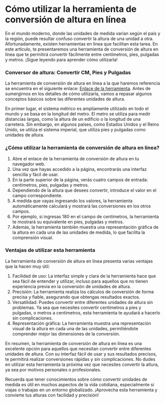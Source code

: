 Cómo utilizar la herramienta de conversión de altura en línea
=============================================================

En el mundo moderno, donde las unidades de medida varían según el país y la región, puede resultar confuso convertir la altura de una unidad a otra. Afortunadamente, existen herramientas en línea que facilitan esta tarea. En este artículo, te presentaremos una herramienta de conversión de altura en línea que te permitirá convertir fácilmente entre centímetros, pies, pulgadas y metros. ¡Sigue leyendo para aprender cómo utilizarla!

### Conversor de altura: Convertir CM, Pies y Pulgadas

La herramienta de conversión de altura en línea a la que haremos referencia se encuentra en el siguiente enlace: [Enlace de la herramienta](https://www.onlinecalculatorsfree.com/es/convert/height-converter.html). Antes de sumergirnos en los detalles de cómo utilizarla, vamos a repasar algunos conceptos básicos sobre las diferentes unidades de altura.

En primer lugar, el sistema métrico es ampliamente utilizado en todo el mundo y se basa en la longitud del metro. El metro se utiliza para medir distancias largas, como la altura de un edificio o la longitud de una carretera. Sin embargo, en algunos países, como Estados Unidos y el Reino Unido, se utiliza el sistema imperial, que utiliza pies y pulgadas como unidades de altura.

### ¿Cómo utilizar la herramienta de conversión de altura en línea?

1. Abre el enlace de la herramienta de conversión de altura en tu navegador web.
2. Una vez que hayas accedido a la página, encontrarás una interfaz sencilla y fácil de usar.
3. En la parte superior de la página, verás cuatro campos de entrada: centímetros, pies, pulgadas y metros.
4. Dependiendo de la altura que desees convertir, introduce el valor en el campo correspondiente.
5. A medida que vayas ingresando los valores, la herramienta automáticamente calculará y mostrará las conversiones en los otros campos.
6. Por ejemplo, si ingresas 180 en el campo de centímetros, la herramienta te mostrará su equivalente en pies, pulgadas y metros.
7. Además, la herramienta también muestra una representación gráfica de la altura en cada una de las unidades de medida, lo que facilita la comprensión visual.

### Ventajas de utilizar esta herramienta

La herramienta de conversión de altura en línea presenta varias ventajas que la hacen muy útil:

1. Facilidad de uso: La interfaz simple y clara de la herramienta hace que sea fácil de entender y utilizar, incluso para aquellos que no tienen experiencia previa en la conversión de unidades de altura.
2. Precisión: La herramienta realiza los cálculos de conversión de forma precisa y fiable, asegurando que obtengas resultados exactos.
3. Versatilidad: Puedes convertir entre diferentes unidades de altura sin problemas. Ya sea que necesites convertir centímetros a pies y pulgadas, o metros a centímetros, esta herramienta te ayudará a hacerlo sin complicaciones.
4. Representación gráfica: La herramienta muestra una representación visual de la altura en cada una de las unidades, permitiéndote comprender mejor las dimensiones de la conversión.

En resumen, la herramienta de conversión de altura en línea es una excelente opción para aquellos que necesitan convertir entre diferentes unidades de altura. Con su interfaz fácil de usar y sus resultados precisos, te permitirá realizar conversiones rápidas y sin complicaciones. No dudes en utilizar esta herramienta la próxima vez que necesites convertir la altura, ya sea por motivos personales o profesionales.

Recuerda que tener conocimientos sobre cómo convertir unidades de medida es útil en muchos aspectos de la vida cotidiana, especialmente si viajas o trabajas en un entorno globalizado. ¡Aprovecha esta herramienta y convierte tus alturas con facilidad y precisión!